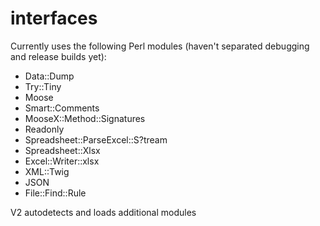 interfaces
==========

Currently uses the following Perl modules (haven't separated debugging and release builds yet):
- Data::Dump
- Try::Tiny
- Moose
- Smart::Comments
- MooseX::Method::Signatures
- Readonly
- Spreadsheet::ParseExcel::S?tream
- Spreadsheet::Xlsx
- Excel::Writer::xlsx
- XML::Twig
- JSON
- File::Find::Rule

V2 autodetects and loads additional modules
